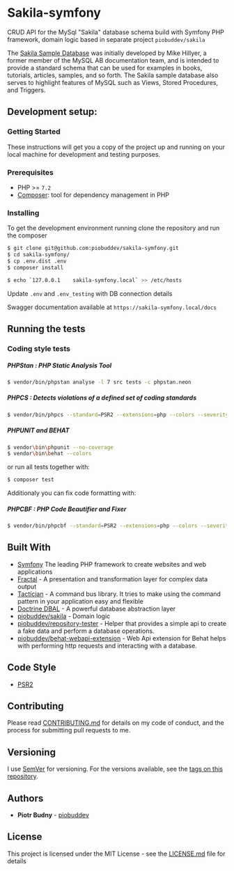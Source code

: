 # Sakila-symfony

CRUD API for the MySql "Sakila" database schema build with Symfony PHP framework, domain logic based in separate project `piobuddev/sakila`

The [Sakila Sample Database](https://dev.mysql.com/doc/sakila/en/)
was initially developed by Mike Hillyer, a former member of the MySQL AB documentation team, and is intended to provide a standard schema that can be used for examples in books, tutorials, articles, samples, and so forth. The Sakila sample database also serves to highlight features of MySQL such as Views, Stored Procedures, and Triggers.

## Development setup:
### Getting Started

These instructions will get you a copy of the project up and running on your local machine for development and testing purposes.

### Prerequisites
* PHP >= `7.2`
* [Composer](https://getcomposer.org/): tool for dependency management in PHP

### Installing

To get the development environment running clone the repository and run the composer

```sh
$ git clone git@github.com:piobuddev/sakila-symfony.git
$ cd sakila-symfony/
$ cp .env.dist .env
$ composer install
```

```sh
$ echo `127.0.0.1    sakila-symfony.local` >> /etc/hosts
```

Update `.env` and `.env_testing` with DB connection details

Swagger documentation available at `https://sakila-symfony.local/docs`

## Running the tests

### Coding style tests
##### PHPStan : PHP Static Analysis Tool

```sh
$ vendor/bin/phpstan analyse -l 7 src tests -c phpstan.neon
```
##### PHPCS : Detects violations of a defined set of coding standards

```sh
$ vendor/bin/phpcs --standard=PSR2 --extensions=php --colors --severity=1 src
```

##### PHPUNIT and BEHAT
```sh
$ vendor\bin\phpunit --no-coverage
$ vendor\bin\behat --colors
```

or run all tests together with:
```sh
$ composer test
```

Additionaly you can fix code formatting with:
##### PHPCBF : PHP Code Beautifier and Fixer

```sh
$ vendor/bin/phpcbf --standard=PSR2 --extensions=php --colors --severity=1 src
```

## Built With
* [Symfony](https://symfony.com/) The leading PHP framework to create websites and web applications
* [Fractal](https://fractal.thephpleague.com/) - A presentation and transformation layer for complex data output
* [Tactician](https://tactician.thephpleague.com/) - A command bus library. It tries to make using the command pattern in your application easy and flexible
* [Doctrine DBAL](https://www.doctrine-project.org/projects/orm.html) - A powerful database abstraction layer
* [piobuddev/sakila](https://github.com/piobuddev/sakila) - Domain logic
* [piobuddev/repository-tester](https://github.com/piobuddev/repository-tester) - Helper that provides a simple api to create a fake data and perform a database operations.
* [piobuddev/behat-webapi-extension](https://github.com/piobuddev/behat-webapi-extension) -  Web Api extension for Behat helps with performing http requests and interacting with a database.

## Code Style
* [PSR2](https://www.php-fig.org/psr/psr-2/)

## Contributing

Please read [CONTRIBUTING.md](https://gist.github.com/piobuddev/c04b7341f68da9718907cb593012d746) for details on my code of conduct, and the process for submitting pull requests to me.

## Versioning

I use [SemVer](http://semver.org/) for versioning. For the versions available, see the [tags on this repository](https://github.com/piobuddev/sakila-symfony/tags). 

## Authors

* **Piotr Budny** - [piobuddev](https://github.com/piobuddev)

## License

This project is licensed under the MIT License - see the [LICENSE.md](https://github.com/piobuddev/sakila-symfony/blob/master/LICENSE.md) file for details

